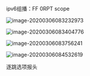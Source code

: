 ipv6组播：FF  0RPT scope

![image-20200306083232973](C:\Users\ASUS\AppData\Roaming\Typora\typora-user-images\image-20200306083232973.png)

![image-20200306083404776](C:\Users\ASUS\AppData\Roaming\Typora\typora-user-images\image-20200306083404776.png)

![image-20200306083756241](C:\Users\ASUS\AppData\Roaming\Typora\typora-user-images\image-20200306083756241.png)

![image-20200306084532619](C:\Users\ASUS\AppData\Roaming\Typora\typora-user-images\image-20200306084532619.png)

逐跳选项报头